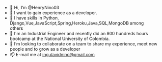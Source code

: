 - 👋 Hi, I’m @HenryNino03
- 👀 I want to gain experience as a developer.
- 🌱 I have skills in Python, Django,Vue,JavaScript,Spring,Heroku,Java,SQL,MongoDB among others 
- 🌱 I'm an Industrial Engineer and recently did an 800 hundreds hours bootcamp at the National University of Colombia. 
- 💞️ I’m looking to collaborate on a team to share my experience, meet new people and to grow as a developer
- 📫 E-mail me at ing.davidnino@gmail.com

<!---
HenryNino03/HenryNino03 is a ✨ special ✨ repository because its `README.md` (this file) appears on your GitHub profile.
You can click the Preview link to take a look at your changes.
--->
